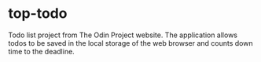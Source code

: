 # top-todo
Todo list project from The Odin Project website.
The application allows todos to be saved in the local storage of the web browser and counts down time to the deadline.